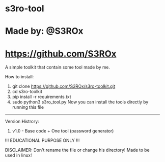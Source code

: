 # s3ro-tool
# Made by: @S3ROx
# https://github.com/S3ROx

A simple toolkit that contain some tool made by me.

How to install:

1. git clone https://github.com/S3ROx/s3ro-toolkit.git
2. cd s3ro-toolkit
3. pip install -r requirements.txt
4. sudo python3 s3ro_tool.py Now you can install the tools directly by running this file

-----------------------------------------------------------------------------------------------------------------------------------------------------------

Version Histrory:

1. v1.0 - Base code + One tool (password generator)



!!! EDUCATIONAL PURPOSE ONLY !!!

DISCLAIMER: Don't rename the file or change his directory! Made to be used in linux!
